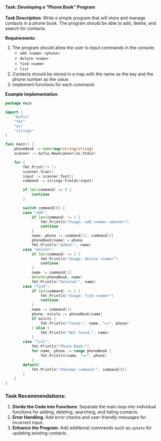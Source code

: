 #### Task: Developing a "Phone Book" Program

**Task Description**: Write a simple program that will store and manage contacts in a phone book. The program should be able to add, delete, and search for contacts.

**Requirements**:
1. The program should allow the user to input commands in the console:
    - `add <name> <phone>`
    - `delete <name>`
    - `find <name>`
    - `list`
2. Contacts should be stored in a map with the name as the key and the phone number as the value.
3. Implement functions for each command.

**Example Implementation**:

```go
package main

import (
    "bufio"
    "fmt"
    "os"
    "strings"
)

func main() {
    phoneBook := make(map[string]string)
    scanner := bufio.NewScanner(os.Stdin)

    for {
        fmt.Print("> ")
        scanner.Scan()
        input := scanner.Text()
        command := strings.Fields(input)

        if len(command) == 0 {
            continue
        }

        switch command[0] {
        case "add":
            if len(command) != 3 {
                fmt.Println("Usage: add <name> <phone>")
                continue
            }
            name, phone := command[1], command[2]
            phoneBook[name] = phone
            fmt.Println("Added:", name)
        case "delete":
            if len(command) != 2 {
                fmt.Println("Usage: delete <name>")
                continue
            }
            name := command[1]
            delete(phoneBook, name)
            fmt.Println("Deleted:", name)
        case "find":
            if len(command) != 2 {
                fmt.Println("Usage: find <name>")
                continue
            }
            name := command[1]
            phone, exists := phoneBook[name]
            if exists {
                fmt.Println("Found:", name, "=>", phone)
            } else {
                fmt.Println("Not found:", name)
            }
        case "list":
            fmt.Println("Phone Book:")
            for name, phone := range phoneBook {
                fmt.Println(name, "=>", phone)
            }
        default:
            fmt.Println("Unknown command:", command[0])
        }
    }
}
```

### Task Recommendations:
1. **Divide the Code into Functions**: Separate the main loop into individual functions for adding, deleting, searching, and listing contacts.
2. **Error Handling**: Add error checks and user-friendly messages for incorrect input.
3. **Enhance the Program**: Add additional commands such as `update` for updating existing contacts.
